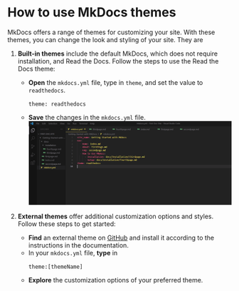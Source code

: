 # How to use MkDocs themes

MkDocs offers a range of themes for customizing your site. With these themes, you can change the look and styling of your site. They are

1.  **Built-in themes** include the default MkDocs, which does not require installation, and Read the Docs. Follow the steps to use the Read the Docs theme:

    - **Open** the `mkdocs.yml` file, type in `theme`, and set the value to `readthedocs`.
      ```
      theme: readthedocs
      ```
    - **Save** the changes in the `mkdocs.yml` file.
      ![How to use built-in themes in MkDocs](images/MkDocs-theme.png)

2.  **External themes** offer additional customization options and styles. Follow these steps to get started:

    - **Find** an external theme on [GitHub](https://github.com/mkdocs/mkdocs/wiki/MkDocs-Themes) and install it according to the instructions in the documentation.
    - In your `mkdocs.yml` file, **type** in
      ```
      theme:[themeName]
      ```
    - **Explore** the customization options of your preferred theme.
